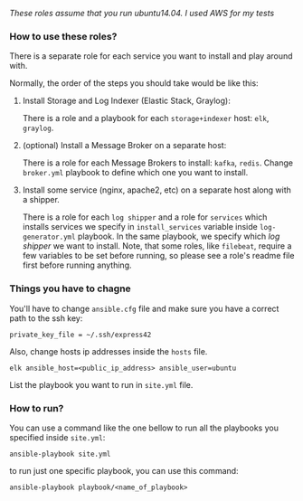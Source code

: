 _These roles assume that you run ubuntu14.04. I used AWS for my tests_


### How to use these roles?

There is a separate role for each service you want to install and play around with.

Normally, the order of the steps you should take would be like this:  
1. Install Storage and Log Indexer (Elastic Stack, Graylog):

    There is a role and a playbook for each ```storage+indexer``` host: ```elk```, ```graylog```.

2. (optional) Install a Message Broker on a separate host:

    There is a role for each Message Brokers to install: ```kafka```, ```redis```. Change ```broker.yml``` playbook to define which one you want to install.
3. Install some service (nginx, apache2, etc) on a separate host along with a shipper.

    There is a role for each ```log shipper``` and a role for ```services``` which installs services we specify in ```install_services``` variable inside ```log-generator.yml``` playbook. In the same playbook, we specify which _log shipper_ we want to install. Note, that some roles, like ```filebeat```, require a few variables to be set before running, so please see a role's readme file first before running anything.


### Things you have to chagne

You'll have to change ```ansible.cfg``` file and make sure you have a correct path to the ssh key:
```
private_key_file = ~/.ssh/express42
```

Also, change hosts ip addresses inside the ```hosts``` file.
```
elk ansible_host=<public_ip_address> ansible_user=ubuntu
```

List the playbook you want to run in ```site.yml``` file.

### How to run?

You can use a command like the one bellow to run all the playbooks you specified inside ```site.yml```:
```
ansible-playbook site.yml
```

to run just one specific playbook, you can use this command:

```
ansible-playbook playbook/<name_of_playbook>
```
